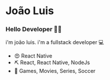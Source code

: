 <h1>João Luis</h1>

### Hello Developer 👋😄

<p>i'm joão luis. i'm a fullstack developer 💻</p>

<ul>
  <li>😍 React Native</li>
  <li>⛏  React, React Native, NodeJs</li>
  <li>💛 Games, Movies, Series, Soccer</li>
</ul>


